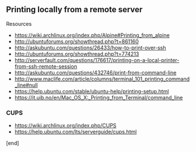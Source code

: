 ## Printing locally from a remote server

Resources

 * https://wiki.archlinux.org/index.php/Alpine#Printing_from_alpine
 * http://ubuntuforums.org/showthread.php?t=861160
 * http://askubuntu.com/questions/26433/how-to-print-over-ssh
 * http://ubuntuforums.org/showthread.php?t=774213
 * http://serverfault.com/questions/176617/printing-on-a-local-printer-from-ssh-remote-session
 * http://askubuntu.com/questions/432746/print-from-command-line
 * http://www.maclife.com/article/columns/terminal_101_printing_command_line#null
 * https://help.ubuntu.com/stable/ubuntu-help/printing-setup.html
 * https://it.uib.no/en/Mac_OS_X:_Printing_from_Terminal/command_line

### CUPS

 * https://wiki.archlinux.org/index.php/CUPS
 * https://help.ubuntu.com/lts/serverguide/cups.html

[end]